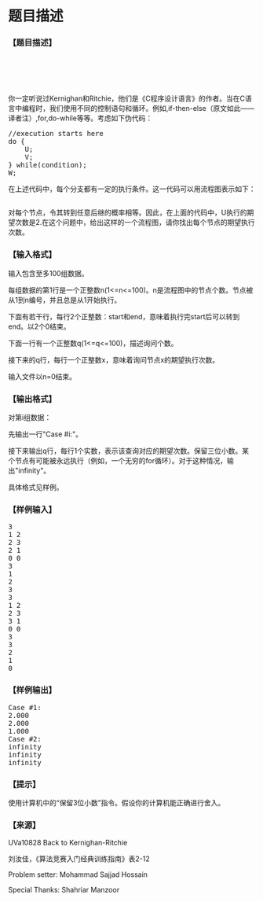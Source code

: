 # 题目描述


<h3>
【题目描述】
</h3>
<p>
<br/>
</p>
<center>
<img src="/upload/image/20140119/20140119215914_83767.gif" alt=""/>
</center>
<p>
<br/>
</p>
<p>
你一定听说过Kernighan和Ritchie，他们是《C程序设计语言》的作者。当在C语言中编程时，我们使用不同的控制语句和循环。例如,if-then-else（原文如此——译者注）,for,do-while等等。考虑如下伪代码：
</p>
<pre class="prettyprint lang-js">//execution starts here
do {
	U;
	V;
} while(condition);
W;</pre>
<p>
在上述代码中，每个分支都有一定的执行条件。这一代码可以用流程图表示如下：
</p>
<center>
<img src="/upload/image/20140119/20140119220254_26805.jpg" alt=""/>
</center>
<p>
对每个节点，令其转到任意后继的概率相等。因此，在上面的代码中，U执行的期望次数是2.在这个问题中，给出这样的一个流程图，请你找出每个节点的期望执行次数。
</p>
<h3>
【输入格式】
</h3>
<p>
输入包含至多100组数据。
</p>
<p>
每组数据的第1行是一个正整数n(1&lt;=n&lt;=100)。n是流程图中的节点个数。节点被从1到n编号，并且总是从1开始执行。
</p>
<p>
下面有若干行，每行2个正整数：start和end，意味着执行完start后可以转到end。以2个0结束。
</p>
<p>
下面一行有一个正整数q(1&lt;=q&lt;=100)，描述询问个数。
</p>
<p>
接下来的q行，每行一个正整数x，意味着询问节点x的期望执行次数。
</p>
<p>
输入文件以n=0结束。
</p>
<h3>
【输出格式】
</h3>
<p>
对第i组数据：
</p>
<p>
先输出一行&#34;Case #i:&#34;。
</p>
<p>
接下来输出q行，每行1个实数，表示该查询对应的期望次数。保留三位小数。某个节点有可能被永远执行（例如，一个无穷的for循环）。对于这种情况，输出&#34;infinity&#34;。
</p>
<p>
具体格式见样例。
</p>
<h3>
【样例输入】
</h3>
<pre>3
1 2
2 3
2 1
0 0
3
1
2
3
3
1 2
2 3
3 1
0 0
3
3
2
1
0
</pre>
<h3>
【样例输出】
</h3>
<pre>Case #1:
2.000
2.000
1.000
Case #2:
infinity
infinity
infinity
</pre>
<h3>
【提示】
</h3>
<p>
使用计算机中的“保留3位小数”指令。假设你的计算机能正确进行舍入。
</p>
<h3>
【来源】
</h3>
<p>
UVa10828 Back to Kernighan-Ritchie
</p>
<p>
刘汝佳，《算法竞赛入门经典训练指南》表2-12
</p>
<p>
Problem setter: Mohammad Sajjad Hossain
</p>
<p>
Special Thanks: Shahriar Manzoor
</p>
